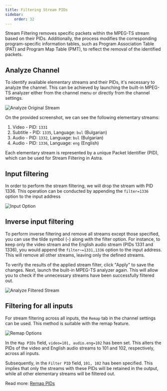 ```yaml
---
title: Filtering Stream PIDs
sidebar:
    order: 32
---
```


Stream Filtering removes specific packets within the MPEG-TS stream based on their PIDs. Additionally, the process modifies the corresponding program-specific information tables, such as Program Association Table (PAT) and Program Map Table (PMT), to reflect the removal of the identified packets.

## Analyze Channel

To identify available elementary streams and their PIDs, it's necessary to analyze the channel. This can be achieved by launching the built-in MPEG-TS analyzer either from the channel menu or directly from the channel settings.

![Analyze Original Stream](https://cdn.cesbo.com/help/astra/processing/utilities/filter/analyze-original.png)

On the provided screenshot, we can see the following elementary streams:

1. Video - PID: `1331`
1. Subtitle - PID: `1335`, Language: `bul` (Bulgarian)
1. Audio - PID: `1332`, Language: `bul` (Bulgarian)
1. Audio - PID: `1336`, Language: `eng` (English)

Each elementary stream is represented by a unique Packet Identifier (PID), which can be used for Stream Filtering in Astra.

## Input filtering

In order to perform the stream filtering, we will drop the stream with PID 1336. This operation can be conducted by appending the `filter=1336` option to the input address

![Input Option](https://cdn.cesbo.com/help/astra/processing/utilities/filter/input-options.png)

## Inverse input filtering

To perform inverse filtering and remove all streams except those specified, you can use the tilde symbol (`~`) along with the filter option. For instance, to keep only the video stream and the English audio stream (PIDs 1331 and 1336), you would append the `filter~=1331,1336` option to the input address. This will remove all other streams, leaving only the defined streams.

To verify the results of the applied stream filter, click "Apply" to save the changes. Next, launch the built-in MPEG-TS analyzer again. This will allow you to check if the unnecessary streams have been successfully filtered out.

![Analyze Filtered Stream](https://cdn.cesbo.com/help/astra/processing/utilities/filter/analyze-filtered.png)

## Filtering for all inputs

For stream filtering across all inputs, the `Remap` tab in the channel settings can be used. This method is suitable with the remap feature.

![Remap Options](https://cdn.cesbo.com/help/astra/processing/utilities/filter/remap-options.png)

In the `Map PIDs` field, `video=101, audio.eng=102` has been set. This alters the PIDs of the video and English audio streams to 101 and 102, respectively, across all inputs.

Subsequently, in the `Filter PID` field, `101, 102` has been specified. This implies that only the streams with these PIDs will be retained in the output, while all other elementary streams will be filtered out.

Read more: [Remap PIDs](/en/astra/streams/remap/)
